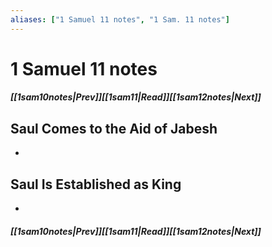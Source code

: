 ```yaml
---
aliases: ["1 Samuel 11 notes", "1 Sam. 11 notes"]
---
```

# 1 Samuel 11 notes
##### <span class=arrow-left></span>[[1sam10notes|Prev]]<span class=navigation-separator></span>[[1sam11|Read]]<span class=navigation-separator></span>[[1sam12notes|Next]]<span class=arrow-right></span>
## Saul Comes to the Aid of Jabesh
- 
## Saul Is Established as King
- 
##### <span class=arrow-left></span>[[1sam10notes|Prev]]<span class=navigation-separator></span>[[1sam11|Read]]<span class=navigation-separator></span>[[1sam12notes|Next]]<span class=arrow-right></span>